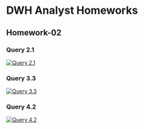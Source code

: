 # DWH Analyst Homeworks
## Homework-02
### Query 2.1
[![Query 2.1](https://i.postimg.cc/HxfdrgwG/Screenshot-27.png)](https://postimg.cc/ZBF1QXsj)
### Query 3.3
[![Query 3.3](https://i.postimg.cc/g0CTRkTK/Screenshot-28.png)](https://postimg.cc/LqVDFRRq)
### Query 4.2
[![Query 4.2](https://i.postimg.cc/pdzBwQsD/Screenshot-29.png)](https://postimg.cc/nsV77mbz)